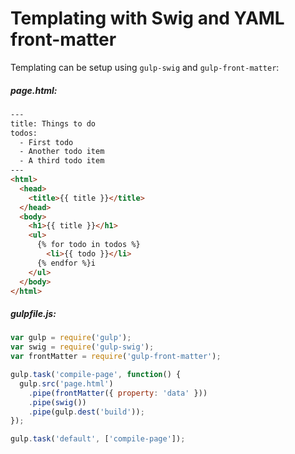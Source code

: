 # Templating with Swig and YAML front-matter
Templating can be setup using `gulp-swig` and `gulp-front-matter`:

##### page.html:

```html
---
title: Things to do
todos:
  - First todo
  - Another todo item
  - A third todo item
---
<html>
  <head>
    <title>{{ title }}</title>
  </head>
  <body>
    <h1>{{ title }}</h1>
    <ul>
      {% for todo in todos %}
        <li>{{ todo }}</li>
      {% endfor %}i
    </ul>
  </body>
</html>
```

##### gulpfile.js:

```javascript
var gulp = require('gulp');
var swig = require('gulp-swig');
var frontMatter = require('gulp-front-matter');

gulp.task('compile-page', function() {
  gulp.src('page.html')
    .pipe(frontMatter({ property: 'data' }))
    .pipe(swig())
    .pipe(gulp.dest('build'));
});

gulp.task('default', ['compile-page']);
```
